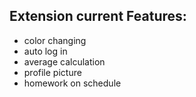 ## Extension current Features:  ##
* color changing
* auto log in
* average calculation
* profile picture
* homework on schedule
